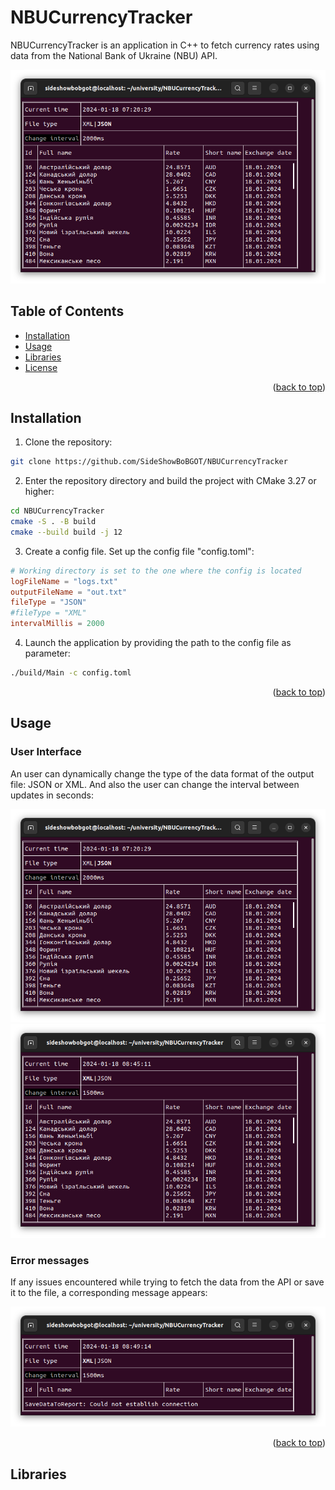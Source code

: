 # NBUCurrencyTracker
<a name="readme-top"></a>

NBUCurrencyTracker is an application in C++ to fetch currency 
rates using data from the National Bank of Ukraine (NBU) API.

![Screenshot](Docs/Screenshot%20from%202024-01-18%2009-20-29.png)

## Table of Contents
- [Installation](#installation)
- [Usage](#usage)
- [Libraries](#libraries)
- [License](#license)

<p align="right">(<a href="#readme-top">back to top</a>)</p>

## Installation
1. Clone the repository:
```sh
git clone https://github.com/SideShowBoBGOT/NBUCurrencyTracker
```
2. Enter the repository directory and build the project with CMake 3.27 or higher:
```sh
cd NBUCurrencyTracker
cmake -S . -B build
cmake --build build -j 12
```

3. Create a config file. Set up the config file "config.toml":
```toml
# Working directory is set to the one where the config is located
logFileName = "logs.txt"
outputFileName = "out.txt"
fileType = "JSON"
#fileType = "XML"
intervalMillis = 2000
```
4. Launch the application by providing the path to the config file as parameter:
```sh
./build/Main -c config.toml
```
<p align="right">(<a href="#readme-top">back to top</a>)</p>

## Usage

### User Interface

An user can dynamically change the type of the data format of the output file: JSON or XML. And also the user can change the interval between updates in seconds:

![Screenshot](Docs/Screenshot%20from%202024-01-18%2009-20-29.png)
![Screenshot](Docs/Screenshot%20from%202024-01-18%2010-45-11.png)

### Error messages

If any issues encountered while trying to fetch the data from the API or save it to the file, a corresponding message appears:

![Screenshot](Docs/Screenshot%20from%202024-01-18%2010-49-14.png)

<p align="right">(<a href="#readme-top">back to top</a>)</p>

## Libraries




